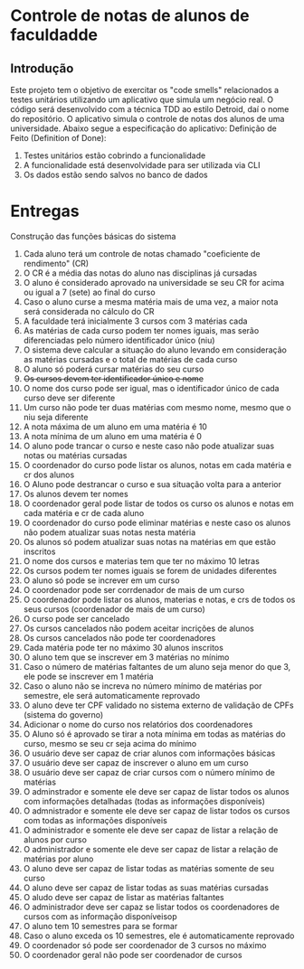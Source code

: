 # Controle de notas de alunos de faculdadde
## Introdução
Este projeto tem o objetivo de exercitar os "code smells" relacionados a testes unitários utilizando um aplicativo que simula um negócio real.
O código será desenvolvido com a técnica TDD ao estilo Detroid, daí o nome do repositório.
O aplicativo simula o controle de notas dos alunos de uma universidade. Abaixo segue a especificação do aplicativo:
Definição de Feito (Definition of Done):
1. Testes unitários estão cobrindo a funcionalidade
2. A funcionalidade está desenvolvidade para ser utilizada via CLI
3. Os dados estão sendo salvos no banco de dados
# Entregas
Construção das funções básicas do sistema
1. Cada aluno terá um controle de notas chamado "coeficiente de rendimento" (CR)
2. O CR é a média das notas do aluno nas disciplinas já cursadas
3. O aluno é considerado aprovado na universidade se seu CR for acima ou igual a 7 (sete) ao final do curso
4. Caso o aluno curse a mesma matéria mais de uma vez, a maior nota será considerada no cálculo do CR
5. A faculdade terá inicialmente 3 cursos com 3 matérias cada
6. As matérias de cada curso podem ter nomes iguais, mas serão diferenciadas pelo número identificador único (niu)
7. O sistema deve calcular a situação do aluno levando em consideração as matérias cursadas e o total de matérias de cada curso
8. O aluno só poderá cursar matérias do seu curso
9. ~~Os cursos devem ter identificador único e nome~~
10. O nome dos curso pode ser igual, mas o identificador único de cada curso deve ser diferente
11. Um curso não pode ter duas matérias com mesmo nome, mesmo que o niu seja diferente
12. A nota máxima de um aluno em uma matéria é 10
13. A nota mínima de um aluno em uma matéria é 0
14. O aluno pode trancar o curso e neste caso não pode atualizar suas notas ou matérias cursadas
15. O coordenador do curso pode listar os alunos, notas em cada matéria e cr dos alunos
16. O Aluno pode destrancar o curso e sua situação volta para a anterior
17. Os alunos devem ter nomes
18. O coordenador geral pode listar de todos os curso os alunos e notas em cada matéria e cr de cada aluno
19. O coordenador do curso pode eliminar matérias e neste caso os alunos não podem atualizar suas notas nesta matéria
20. Os alunos só podem atualizar suas notas na matérias em que estão inscritos
21. O nome dos cursos e materias tem que ter no máximo 10 letras
22. Os cursos podem ter nomes iguais se forem de unidades diferentes
23. O aluno só pode se increver em um curso
24. O coordenador pode ser corrdenador de mais de um curso
25. O coordenador pode listar os alunos, materias e notas, e crs de todos os seus cursos (coordenador de mais de um curso)
26. O curso pode ser cancelado
27. Os cursos cancelados não podem aceitar incrições de alunos
28. Os cursos cancelados não pode ter coordenadores
29. Cada matéria pode ter no máximo 30 alunos inscritos
30. O aluno tem que se inscrever em 3 matérias no mínimo
31. Caso o número de matérias faltantes de um aluno seja menor do que 3, ele pode se inscrever em 1 matéria
32. Caso o aluno não se increva no número mínimo de matérias por semestre, ele será automaticamente reprovado
33. O aluno deve ter CPF validado no sistema externo de validação de CPFs (sistema do governo)
34. Adicionar o nome do curso nos relatórios dos coordenadores
35. O Aluno só é aprovado se tirar a nota mínima em todas as matérias do curso, mesmo se seu cr seja acima do mínimo
36. O usuário deve ser capaz de criar alunos com informações básicas
37. O usuário deve ser capaz de inscrever o aluno em um curso
38. O usuário deve ser capaz de criar cursos com o número mínimo de matérias
39. O adminstrador e somente ele deve ser capaz de listar todos os alunos com informações detalhadas (todas as informações disponíveis)
40. O admnistrador e somente ele deve ser capaz de listar todos os cursos com todas as informações disponíveis
41. O administrador e somente ele deve ser capaz de listar a relação de alunos por curso
42. O administrador e somente ele deve ser capaz de listar a relação de matérias por aluno
43. O aluno deve ser capaz de listar todas as matérias somente de seu curso
44. O aluno deve ser capaz de listar todas as suas matérias cursadas
45. O aludo deve ser capaz de listar as matérias faltantes
46. O administrador deve ser capaz se listar todos os coordenadores de cursos com as informação disponíveisop
47. O aluno tem 10 semestres para se formar
48. Caso o aluno exceda os 10 semestres, ele é automaticamente reprovado
49. O coordenador só pode ser coordenador de 3 cursos no máximo
50. O coordenador geral não pode ser coordenador de cursos